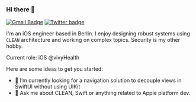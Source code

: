 ### Hi there 👋  

[![Gmail Badge](https://img.shields.io/badge/-nikolamatijevic101@gmail.com-c14438?style=flat-square&logo=Gmail&logoColor=BB001B&color=f0f1f1)](mailto:nikolamatijevic101@gmail.com) [![Twitter badge](https://img.shields.io/twitter/url?label=Follow%20on%20twitter&style=flat-square&url=https%3A%2F%2Ftwitter.com%2Fnmatijevic1)](https:twitter.com/nmatijevic1)

I'm an iOS engineer based in Berlin. I enjoy designing robust systems using `CLEAN` architecture and working on complex topics. Security is my other hobby. 

Current role: iOS @vivyHealth

Here are some ideas to get you started:

- 🌱 I’m currently looking for a navigation solution to decouple views in SwiftUI without using UIKit
- 💬 Ask me about CLEAN, Swift or anything related to Apple platform dev.

